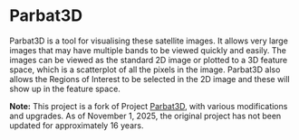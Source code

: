 # Parbat3D

Parbat3D is a tool for visualising these satellite images. It allows very large images that may have multiple bands to be viewed quickly and easily. The images can be viewed as the standard 2D image or plotted to a 3D feature space, which is a scatterplot of all the pixels in the image. Parbat3D also allows the Regions of Interest to be selected in the 2D image and these will show up in the feature space.

**Note:** This project is a fork of Project [Parbat3D](https://github.com/rowanj/Parbat3D), with various modifications and upgrades. As of November 1, 2025, the original project has not been updated for approximately 16 years.